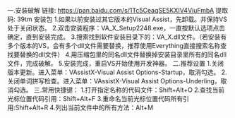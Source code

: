 一.安装破解
 链接: https://pan.baidu.com/s/1Tc5CeaqSE5KXIV4ViuFmbA 提取码: 39tm 安装包
1.如果以前安装过其它版本的Visual Assist，先卸载。并保持VS处于关闭状态。
2.双击安装程序：VA_X_Setup2248.exe，一直按默认选项点击确定，直到安装完成。
3.搜索找到软件安装目录下的：VA_X.dll文件。（若安装有多个版本的VS，会有多个dll文件需要替换，推荐使用Everything直接搜索名称查找要替换的dll文件）
4.用压缩包里的同名dll文件替换掉安装目录里所有的同名dll文件，完成破解。
5.安装完成，重启VS开始使用开发神器。
二.推荐设置
1.关闭版本更新。进入菜单：VAssistX-Visual Assist Options-Startup，取消勾选。 
2.关闭单词拼写检查。进入菜单：VAssistX-Visual Assist Options-Underling，取消勾选。 
三.常用快捷键：
1.打开指定名称的代码文件：Shift+Alt+O
2.查找当前光标位置代码引用：Shift+Alt+F
3.重命名当前光标位置代码所有引用:Shift+Alt+R
4.列出当前文件中的所有方法：Alt+M
